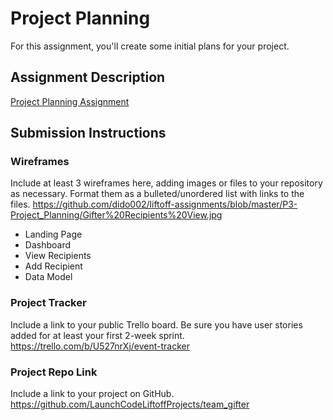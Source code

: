 # Project Planning
For this assignment, you'll create some initial plans for your project.

## Assignment Description
[Project Planning Assignment](https://education.launchcode.org/liftoff/modules/assignments/project-planning)

## Submission Instructions

### Wireframes

Include at least 3 wireframes here, adding images or files to your repository as necessary. Format them as a bulleted/unordered list with links to the files.
https://github.com/dido002/liftoff-assignments/blob/master/P3-Project_Planning/Gifter%20Recipients%20View.jpg


* Landing Page
* Dashboard
* View Recipients
* Add Recipient
* Data Model


### Project Tracker

Include a link to your public Trello board. Be sure you have user stories added for at least your first 2-week sprint.
https://trello.com/b/U527nrXj/event-tracker

### Project Repo Link

Include a link to your project on GitHub. https://github.com/LaunchCodeLiftoffProjects/team_gifter

